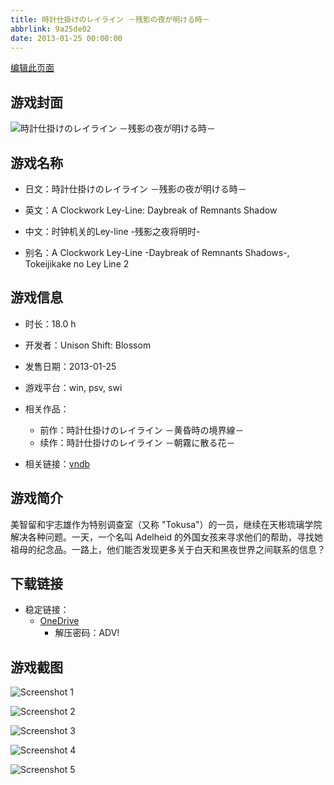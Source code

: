 ```yaml
---
title: 時計仕掛けのレイライン －残影の夜が明ける時－
abbrlink: 9a25de02
date: 2013-01-25 00:00:00
---
```

[编辑此页面](https://github.com/ACG-3/ADV3-source/blob/main/source/_posts/games/%E6%99%82%E8%A8%88%E4%BB%95%E6%8E%9B%E3%81%91%E3%81%AE%E3%83%AC%E3%82%A4%E3%83%A9%E3%82%A4%E3%83%B3%20%EF%BC%8D%E6%AE%8B%E5%BD%B1%E3%81%AE%E5%A4%9C%E3%81%8C%E6%98%8E%E3%81%91%E3%82%8B%E6%99%82%EF%BC%8D.md)

## 游戏封面

![時計仕掛けのレイライン －残影の夜が明ける時－](https://pan.timero.xyz/onedrive/img_lib_001/%E6%99%82%E8%A8%88%E4%BB%95%E6%8E%9B%E3%81%91%E3%81%AE%E3%83%AC%E3%82%A4%E3%83%A9%E3%82%A4%E3%83%B3%20%EF%BC%8D%E6%AE%8B%E5%BD%B1%E3%81%AE%E5%A4%9C%E3%81%8C%E6%98%8E%E3%81%91%E3%82%8B%E6%99%82%EF%BC%8D_cover.avif)


## 游戏名称

- 日文：時計仕掛けのレイライン －残影の夜が明ける時－
- 英文：A Clockwork Ley-Line: Daybreak of Remnants Shadow
- 中文：时钟机关的Ley-line -残影之夜将明时-

- 别名：A Clockwork Ley-Line -Daybreak of Remnants Shadows-, Tokeijikake no Ley Line 2


## 游戏信息

- 时长：18.0 h
- 开发者：Unison Shift: Blossom
- 发售日期：2013-01-25
- 游戏平台：win, psv, swi
- 相关作品：
   - 前作：時計仕掛けのレイライン －黄昏時の境界線－
   - 续作：時計仕掛けのレイライン －朝霧に散る花－

- 相关链接：[vndb](https://vndb.org/v11093)


## 游戏简介

美智留和宇志雄作为特别调查室（又称 "Tokusa"）的一员，继续在天彬琉璃学院解决各种问题。一天，一个名叫 Adelheid 的外国女孩来寻求他们的帮助，寻找她祖母的纪念品。一路上，他们能否发现更多关于白天和黑夜世界之间联系的信息？




## 下载链接

- 稳定链接：
    - [OneDrive](https://pan.timero.xyz/onedrive/adv_lib_001/%E6%99%82%E8%A8%88%E4%BB%95%E6%8E%9B%E3%81%91%E3%81%AE%E3%83%AC%E3%82%A4%E3%83%A9%E3%82%A4%E3%83%B3%20%EF%BC%8D%E6%AE%8B%E5%BD%B1%E3%81%AE%E5%A4%9C%E3%81%8C%E6%98%8E%E3%81%91%E3%82%8B%E6%99%82%EF%BC%8D)
        - 解压密码：ADV!



## 游戏截图


![Screenshot 1](https://pan.timero.xyz/onedrive/img_lib_001/%E6%99%82%E8%A8%88%E4%BB%95%E6%8E%9B%E3%81%91%E3%81%AE%E3%83%AC%E3%82%A4%E3%83%A9%E3%82%A4%E3%83%B3%20%EF%BC%8D%E6%AE%8B%E5%BD%B1%E3%81%AE%E5%A4%9C%E3%81%8C%E6%98%8E%E3%81%91%E3%82%8B%E6%99%82%EF%BC%8D_Screenshot_1.avif)

![Screenshot 2](https://pan.timero.xyz/onedrive/img_lib_001/%E6%99%82%E8%A8%88%E4%BB%95%E6%8E%9B%E3%81%91%E3%81%AE%E3%83%AC%E3%82%A4%E3%83%A9%E3%82%A4%E3%83%B3%20%EF%BC%8D%E6%AE%8B%E5%BD%B1%E3%81%AE%E5%A4%9C%E3%81%8C%E6%98%8E%E3%81%91%E3%82%8B%E6%99%82%EF%BC%8D_Screenshot_2.avif)

![Screenshot 3](https://pan.timero.xyz/onedrive/img_lib_001/%E6%99%82%E8%A8%88%E4%BB%95%E6%8E%9B%E3%81%91%E3%81%AE%E3%83%AC%E3%82%A4%E3%83%A9%E3%82%A4%E3%83%B3%20%EF%BC%8D%E6%AE%8B%E5%BD%B1%E3%81%AE%E5%A4%9C%E3%81%8C%E6%98%8E%E3%81%91%E3%82%8B%E6%99%82%EF%BC%8D_Screenshot_3.avif)

![Screenshot 4](https://pan.timero.xyz/onedrive/img_lib_001/%E6%99%82%E8%A8%88%E4%BB%95%E6%8E%9B%E3%81%91%E3%81%AE%E3%83%AC%E3%82%A4%E3%83%A9%E3%82%A4%E3%83%B3%20%EF%BC%8D%E6%AE%8B%E5%BD%B1%E3%81%AE%E5%A4%9C%E3%81%8C%E6%98%8E%E3%81%91%E3%82%8B%E6%99%82%EF%BC%8D_Screenshot_4.avif)

![Screenshot 5](https://pan.timero.xyz/onedrive/img_lib_001/%E6%99%82%E8%A8%88%E4%BB%95%E6%8E%9B%E3%81%91%E3%81%AE%E3%83%AC%E3%82%A4%E3%83%A9%E3%82%A4%E3%83%B3%20%EF%BC%8D%E6%AE%8B%E5%BD%B1%E3%81%AE%E5%A4%9C%E3%81%8C%E6%98%8E%E3%81%91%E3%82%8B%E6%99%82%EF%BC%8D_Screenshot_5.avif)

